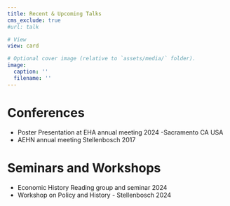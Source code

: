 ```yaml
---
title: Recent & Upcoming Talks
cms_exclude: true
#url: talk

# View
view: card

# Optional cover image (relative to `assets/media/` folder).
image:
  caption: ''
  filename: ''
---
```

# Conferences
- Poster Presentation at EHA annual meeting 2024 -Sacramento CA USA
- AEHN annual meeting Stellenbosch 2017

# Seminars and Workshops
- Economic History Reading group and seminar 2024
- Workshop on Policy and History - Stellenbosch 2024
